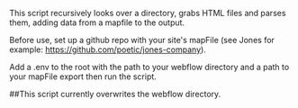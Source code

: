This script recursively looks over a directory, grabs HTML files and parses
them, adding data from a mapfile to the output.

Before use, set up a github repo with your site's mapFile (see Jones for
example: https://github.com/poetic/jones-company).

Add a .env to the root with the path to your webflow directory and a path to
your mapFile export then run the script.

##This script currently overwrites the webflow directory.
